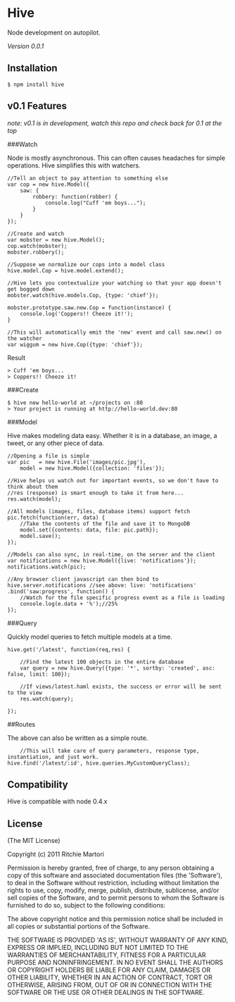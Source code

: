 # Hive 

Node development on autopilot.   

*Version 0.0.1*

## Installation

    $ npm install hive

## v0.1 Features 

_note: v0.1 is in development, watch this repo and check back for 0.1 at the top_

###Watch

Node is mostly asynchronous. This can often causes headaches for simple operations. Hive simplifies this with watchers.

	//Tell an object to pay attention to something else
	var cop = new hive.Model({
		saw: {
			robbery: function(robber) {
				console.log("Cuff 'em boys...");
			}
		}
	});

	//Create and watch
	var mobster = new hive.Model();
	cop.watch(mobster);
	mobster.robbery();

	//Suppose we normalize our cops into a model class
	hive.model.Cop = hive.model.extend();

	//Hive lets you contextualize your watching so that your app doesn't get bogged down
	mobster.watch(hive.models.Cop, {type: 'chief'});
	
	mobster.prototype.saw.new.Cop = function(instance) {
		console.log('Coppers!! Cheeze it!');
	}

	//This will automatically emit the 'new' event and call saw.new() on the watcher
	var wiggum = new hive.Cop({type: 'chief'});

Result

	> Cuff 'em boys...
	> Coppers!! Cheeze it!

###Create

	$ hive new hello-world at ~/projects on :80
	> Your project is running at http://hello-world.dev:80
	
###Model

Hive makes modeling data easy. Whether it is in a database, an image, a tweet, or any other piece of data.

	//Opening a file is simple
	var pic   = new hive.File('images/pic.jpg'),
		model = new hive.Model({collection: 'files'});

	//Hive helps us watch out for important events, so we don't have to think about them
	//res (response) is smart enough to take it from here...
	res.watch(model);

	//All models (images, files, database items) support fetch
	pic.fetch(function(err, data) {
		//Take the contents of the file and save it to MongoDB
		model.set({contents: data, file: pic.path});
		model.save();
	});

	//Models can also sync, in real-time, on the server and the client
	var notifications = new hive.Model({live: 'notifications'});
	notifications.watch(pic);

	//Any browser client javascript can then bind to
	hive.server.notifications //see above: live: 'notifications'
	.bind('saw:progress', function() {
		//Watch for the file specific progress event as a file is loading
		console.log(e.data + '%');//25%
	});

###Query

Quickly model queries to fetch multiple models at a time.

	hive.get('/latest', function(req,res) {

		//Find the latest 100 objects in the entire database
		var query = new hive.Query({type: '*', sortby: 'created', asc: false, limit: 100});

		//If views/latest.haml exists, the success or error will be sent to the view
		res.watch(query);

	});

##Routes

The above can also be written as a simple route.

        //This will take care of query parameters, response type, instantiation, and just work.
	hive.find('/latest/:id', hive.queries.MyCustomQueryClass);


## Compatibility

Hive is compatible with node 0.4.x

## License 

(The MIT License)

Copyright (c) 2011 Ritchie Martori

Permission is hereby granted, free of charge, to any person obtaining
a copy of this software and associated documentation files (the
'Software'), to deal in the Software without restriction, including
without limitation the rights to use, copy, modify, merge, publish,
distribute, sublicense, and/or sell copies of the Software, and to
permit persons to whom the Software is furnished to do so, subject to
the following conditions:

The above copyright notice and this permission notice shall be
included in all copies or substantial portions of the Software.

THE SOFTWARE IS PROVIDED 'AS IS', WITHOUT WARRANTY OF ANY KIND,
EXPRESS OR IMPLIED, INCLUDING BUT NOT LIMITED TO THE WARRANTIES OF
MERCHANTABILITY, FITNESS FOR A PARTICULAR PURPOSE AND NONINFRINGEMENT.
IN NO EVENT SHALL THE AUTHORS OR COPYRIGHT HOLDERS BE LIABLE FOR ANY
CLAIM, DAMAGES OR OTHER LIABILITY, WHETHER IN AN ACTION OF CONTRACT,
TORT OR OTHERWISE, ARISING FROM, OUT OF OR IN CONNECTION WITH THE
SOFTWARE OR THE USE OR OTHER DEALINGS IN THE SOFTWARE.
